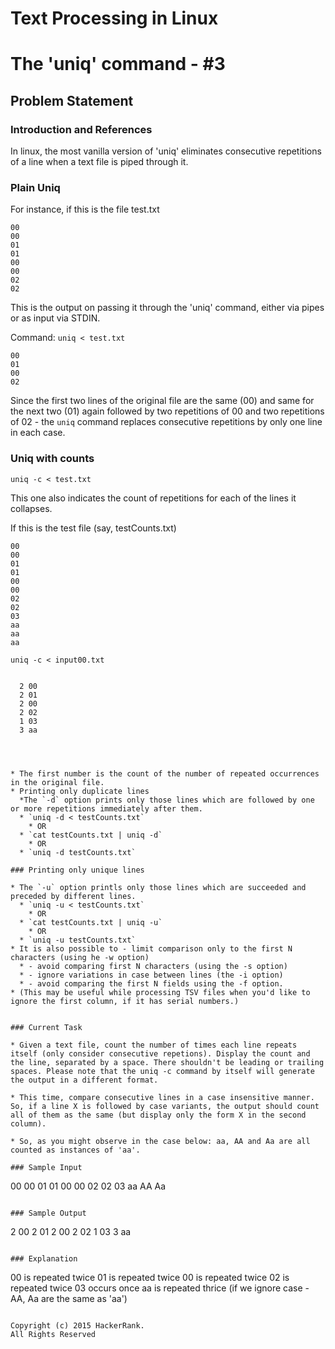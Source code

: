 # Text Processing in Linux 

# The 'uniq' command - #3

## Problem Statement

### Introduction and References 
In linux, the most vanilla version of 'uniq' eliminates consecutive repetitions of a line when a text file is piped through it.

### Plain Uniq

For instance, if this is the file test.txt

```
00
00
01
01
00
00
02
02
```

This is the output on passing it through the 'uniq' command, either via pipes or as input via STDIN.

Command:  `uniq < test.txt`

```
00
01
00
02  
```

Since the first two lines of the original file are the same (00) and same for the next two (01) again followed by two repetitions of 00 and two repetitions of 02 - the `uniq` command replaces consecutive repetitions by only one line in each case.

### Uniq with counts

`uniq -c < test.txt`

This one also indicates the count of repetitions for each of the lines it collapses.

If this is the test file (say, testCounts.txt)

```
00
00
01
01
00
00
02
02
03
aa
aa
aa
```

`uniq -c < input00.txt`

> ```      
      2 00
      2 01
      2 00
      2 02
      1 03
      3 aa
```



* The first number is the count of the number of repeated occurrences in the original file.
* Printing only duplicate lines
  *The `-d` option prints only those lines which are followed by one or more repetitions immediately after them.
  * `uniq -d < testCounts.txt`  
    * OR
  * `cat testCounts.txt | uniq -d`  
    * OR
  * `uniq -d testCounts.txt`  

### Printing only unique lines

* The `-u` option printls only those lines which are succeeded and preceded by different lines.
  * `uniq -u < testCounts.txt`  
    * OR
  * `cat testCounts.txt | uniq -u`  
    * OR
  * `uniq -u testCounts.txt`
* It is also possible to - limit comparison only to the first N characters (using he -w option) 
  * - avoid comparing first N characters (using the -s option) 
  * - ignore variations in case between lines (the -i option) 
  * - avoid comparing the first N fields using the -f option. 
* (This may be useful while processing TSV files when you'd like to ignore the first column, if it has serial numbers.)


### Current Task

* Given a text file, count the number of times each line repeats itself (only consider consecutive repetions). Display the count and the line, separated by a space. There shouldn't be leading or trailing spaces. Please note that the uniq -c command by itself will generate the output in a different format.

* This time, compare consecutive lines in a case insensitive manner. So, if a line X is followed by case variants, the output should count all of them as the same (but display only the form X in the second column).

* So, as you might observe in the case below: aa, AA and Aa are all counted as instances of 'aa'.

### Sample Input

```
00
00
01
01
00
00
02
02
03
aa
AA
Aa
```

### Sample Output

```
2 00
2 01
2 00
2 02
1 03
3 aa 
```

### Explanation

```
00 is repeated twice
01 is repeated twice
00 is repeated twice
02 is repeated twice
03 occurs once
aa is repeated thrice (if we ignore case - AA, Aa are the same as 'aa')
```

Copyright (c) 2015 HackerRank.
All Rights Reserved
